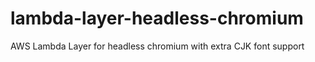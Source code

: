 # lambda-layer-headless-chromium
AWS Lambda Layer for headless chromium with extra CJK font support
